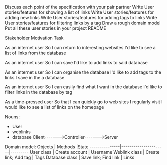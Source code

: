 Discuss each point of the specification with your pair partner
Write User stories/features for showing a list of links
Write User stories/features for adding new links
Write User stories/features for adding tags to links
Write User stories/features for filtering links by a tag
Draw a rough domain model
Put all these user stories in your project README

Stakeholder
Motivation
Task

As an internet user
So I can return to interesting websites
I'd like to see a list of links from the database

As an internet user
So I can save
I'd like to add links to said database

As an internet user
So I can organise the database
I'd like to add tags to the links I save in the a database

As an internet user
So I can easily find what I want in the database
I'd like to filter links in the database by tag

As a time-pressed user
So that I can quickly go to web sites I regularly visit
I would like to see a list of links on the homepage

Nouns:
* User
* weblinks
* database
  Client------->Controller------->Server

Domain model:
Objects        | Methods              |State
---------------|----------------------|---------
User class     | Create account       | Username
Weblink class  | Create link; Add tag | Tags
Database class | Save link; Find link | Links
